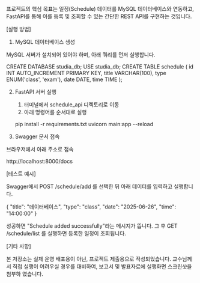 프로젝트의 핵심 목표는 일정(Schedule) 데이터를 MySQL 데이터베이스와 연동하고, FastAPI를 통해 이를 등록 및 조회할 수 있는 간단한 REST API를 구현하는 것입니다.

[실행 방법]

1. MySQL 데이터베이스 생성
   
  MySQL 서버가 설치되어 있어야 하며, 아래 쿼리를 먼저 실행합니다.
  
  CREATE DATABASE studia_db;
  USE studia_db;
  CREATE TABLE schedule (
  id INT AUTO_INCREMENT PRIMARY KEY,
  title VARCHAR(100),
  type ENUM('class', 'exam'),
  date DATE,
  time TIME
  );

2. FastAPI 서버 실행
   
   1) 터미널에서 schedule_api 디렉토리로 이동
   2) 아래 명령어를 순서대로 실행
   
    pip install -r requirements.txt
    uvicorn main:app --reload

3. Swagger 문서 접속

  브라우저에서 아래 주소로 접속
  
  http://localhost:8000/docs
  
  [테스트 예시]
  
  Swagger에서 POST /schedule/add 를 선택한 뒤 아래 데이터를 입력하고 실행합니다.
  
  {
  "title": "데이터베이스",
  "type": "class",
  "date": "2025-06-26",
  "time": "14:00:00"
  }
  
  성공하면 "Schedule added successfully"라는 메시지가 뜹니다.
  그 후 GET /schedule/list 를 실행하면 등록한 일정이 조회됩니다.

[기타 사항]

  본 저장소는 실제 운영 배포용이 아닌, 프로젝트 제출용으로 작성되었습니다.
  교수님께서 직접 실행이 어려우실 경우를 대비하여, 보고서 및 발표자료에 실행화면 스크린샷을 첨부하   였습니다.
